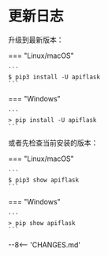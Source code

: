 # 更新日志

升级到最新版本：

=== "Linux/macOS"

    ```
    $ pip3 install -U apiflask
    ```

=== "Windows"

    ```
    > pip install -U apiflask
    ```

或者先检查当前安装的版本：

=== "Linux/macOS"

    ```
    $ pip3 show apiflask
    ```

=== "Windows"

    ```
    > pip show apiflask
    ```


--8<-- 'CHANGES.md'
